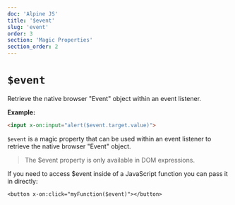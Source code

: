 ```yaml
---
doc: 'Alpine JS'
title: '$event'
slug: 'event'
order: 3
section: 'Magic Properties'
section_order: 2
---
```


# `$event`

Retrieve the native browser "Event" object within an event listener.

**Example:**

```html
<input x-on:input="alert($event.target.value)">
```

`$event` is a magic property that can be used within an event listener to retrieve the native browser "Event" object.

> The $event property is only available in DOM expressions.

If you need to access $event inside of a JavaScript function you can pass it in directly:

`<button x-on:click="myFunction($event)"></button>`